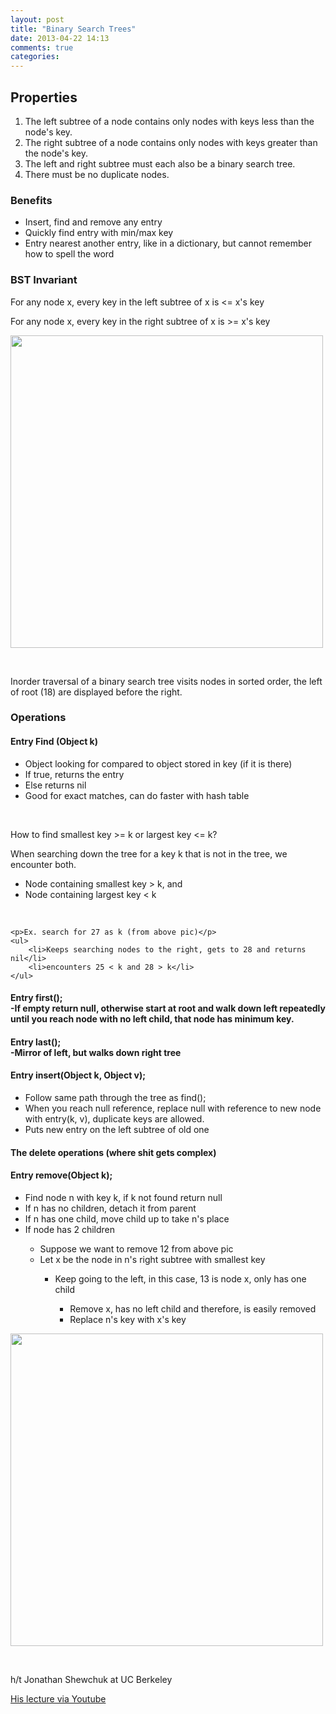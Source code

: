 ```yaml
---
layout: post
title: "Binary Search Trees"
date: 2013-04-22 14:13
comments: true
categories: 
---
```


<h2>Properties</h2>
<ol>
	<li>The left subtree of a node contains only nodes with keys less than the node's key.</li>
	<li>The right subtree of a node contains only nodes with keys greater than the node's key.</li>
	<li>The left and right subtree must each also be a binary search tree.</li>
	<li>There must be no duplicate nodes.</li>
</ol>

<h3>Benefits</h3>
<ul>
	<li>Insert, find and remove any entry</li>
	<li>Quickly find entry with min/max key</li>
	<li>Entry nearest another entry, like in a dictionary, but cannot remember how to spell the word</li>
</ul>

<h3>BST Invariant</h3>
<p>For any node x, every key in the left subtree of x is <= x's key</p>
<p>For any node x, every key in the right subtree of x is >= x's key</p>
<p><img src = "/images/BST.png" height = "500" width = "500"></p><br>
<p>Inorder traversal of a binary search tree visits nodes in sorted order, the left of root (18) are displayed before the right.<p/>

<h3>Operations</h3>
<h4>Entry Find (Object k)</h4>
<ul>
	<li>Object looking for compared to object stored in key (if it is there)</li>
	<li>If true, returns the entry</li>
	<li>Else returns nil</li>
	<li>Good for exact matches, can do faster with hash table</li>
</ul><br>
<p>How to find smallest key >= k or largest key <= k?<p/>
	<p>When searching down the tree for a key k that is not in the tree, we encounter both.</p>
	<ul>
		<li>Node containing smallest key > k, and</li>
		<li>Node containing largest key < k </li>
	</ul><br>

	<p>Ex. search for 27 as k (from above pic)</p>
	<ul>
		<li>Keeps searching nodes to the right, gets to 28 and returns nil</li>
		<li>encounters 25 < k and 28 > k</li>
	</ul>

<h4> Entry first();<br> -If empty return null, otherwise start at root and walk down left repeatedly until you reach node with no left child, that node has minimum key.</h4>
<h4> Entry last();<br> -Mirror of left, but walks down right tree</h4>

<h4>Entry insert(Object k, Object v);</h4>
<ul>
	<li>Follow same path through the tree as find();</li>
	<li>When you reach null reference, replace null with reference to new node with entry(k, v), duplicate keys are allowed.</li>
	<li>Puts new entry on the left subtree of old one</li>
</ul>

<h4>The delete operations (where shit gets complex)</h4>
<h4>Entry remove(Object k);</h4>
<ul>
	<li>Find node n with key k, if k not found return null</li>
	<li>If n has no children, detach it from parent</li>
	<li>If n has one child, move child up to take n's place</li>
	<li>If node has 2 children</li>
	<ul>
		<li>Suppose we want to remove 12 from above pic</li>
		<li>Let x be the node in n's right subtree with smallest key</li>
		<ul>
			<li>Keep going to the left, in this case, 13 is node x, only has one child</li>
			<ul>
				<li>Remove x, has no left child and therefore, is easily removed</li>
				<li>Replace n's key with x's key</li>
			</ul>
		</ul>
	</ul>
</ul>

<p><img src = "/images/bstexample.png" height = "500" width = "500"></p><br>

<p>h/t Jonathan Shewchuk at UC Berkeley</p>
<a href='https://www.youtube.com/watch?v=V_3BM0ykITM'>His lecture via Youtube</a> 











